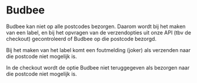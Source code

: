 # Budbee

Budbee kan niet op alle postcodes bezorgen. Daarom wordt bij het maken van een label, en bij het opvragen van de verzendopties uit onze API (tbv de checkout) gecontroleerd of Budbee op die postcode bezorgd.

Bij het maken van het label komt een foutmelding (joker) als verzenden naar die postcode niet mogelijk is.

In de checkout wordt de optie Budbee niet teruggegeven als bezorgen naar die postcode niet mogelijk is.
